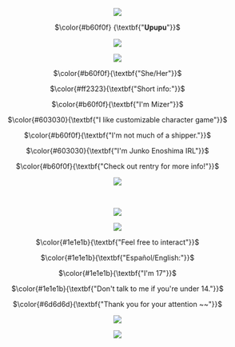  <p align="center">
  <img  src="https://64.media.tumblr.com/2e31ad5a11add92cda28c0634f58d72d/3461ade0a7114c32-59/s1280x1920/0f1e68ccad1d32982820507acb84a69f4726669f.pnj"/>
  <p align="center"> 
 $\color{#b60f0f}
    {\textbf{"𝐔𝐩𝐮𝐩𝐮"}}$
<p align="center">
  <img    src="https://64.media.tumblr.com/d03a8033764cfeb0fed13fa921777264/baa8eddc8dd4c72a-e9/s540x810/1773abd7822a37a92f2068a2ffdf58d5e6137a05.pnj"/>
</p>
  <p align="center">
  <img src="https://gifs.crd.co/assets/images/gallery03/73aefeb6_original.gif?v=ef433a6f">
</p>
<p align="center">
$\color{#b60f0f}{\textbf{"She/Her"}}$
</p>
<p align="center">
$\color{#ff2323}{\textbf{"Short info:"}}$
</p>
<p align="center">
$\color{#b60f0f}{\textbf{"I'm Mizer"}}$
</p>
<p align="center">
$\color{#603030}{\textbf{"I like customizable 
  character game"}}$
</p>
<p align="center">
$\color{#b60f0f}{\textbf{"I'm not much of a shipper."}}$
</p>
<p align="center">
$\color{#603030}{\textbf{"I'm Junko Enoshima IRL"}}$
</p>
<p align="center">
$\color{#b60f0f}{\textbf{"Check out rentry for more info!"}}$
</p>
<p align="center">
  <img src="https://64.media.tumblr.com/324a17dffd38e84b2b2d4eed9660859b/baa8eddc8dd4c72a-03/s1280x1920/b31002c6dd0688e67b2ea1370d9881d62e895265.pnj">
</p>
‎







<p align="center">
  <img src="https://64.media.tumblr.com/654ea4fc0042ee9f310a3f0141aa77e6/b21f2aa4930e8565-b7/s1280x1920/5e76efd72b9f4207d08ea99f9fcc2e7f92ce65d3.pnj">
</p>
<p align="center">
  <img src="https://64.media.tumblr.com/cb86568086a6d747ba3de4b5cbfda5ec/3006ada05d3cba8b-b1/s540x810/d8e73116365924ee805f35e783015036c27c7df9.gifv">
</p>
<p align="center">
$\color{#1e1e1b}{\textbf{"Feel free to interact"}}$
</p>
<p align="center">
$\color{#1e1e1b}{\textbf{"Español/English:"}}$
</p>
<p align="center">
$\color{#1e1e1b}{\textbf{"I'm 17"}}$
</p>
<p align="center">
$\color{#1e1e1b}{\textbf{"Don't talk to me if you're under 14."}}$
</p>
<p align="center">
$\color{#6d6d6d}{\textbf{"Thank you for your attention ~~"}}$
</p>
<p align="center">
 <img src="https://64.media.tumblr.com/8b09e5506783a021f6bf3c3626534230/e3c1f564922c100e-c1/s1280x1920/a9b447a9bb56ec4203acdf99976412deb7215baf.pnj">

<p align="center">
  <img src="https://64.media.tumblr.com/b2d6a7d6e3a6d2120f56b6f53af9ada7/ed76da2521d3cea6-86/s1280x1920/aa5351e159e2a19dbf4fd06483ca65f2e20204d5.pnj">
</p>



‎



